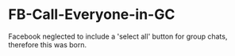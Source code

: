 # FB-Call-Everyone-in-GC
Facebook neglected to include a 'select all' button for group chats, therefore this was born.
